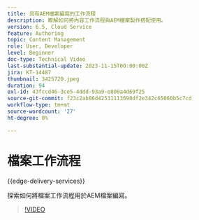 ```yaml
---
title: 具有AEM檔案編寫的工作流程
description: 瞭解如何將內容工作流程與AEM檔案製作搭配使用。
version: 6.5, Cloud Service
feature: Authoring
topic: Content Management
role: User, Developer
level: Beginner
doc-type: Technical Video
last-substantial-update: 2023-11-15T00:00:00Z
jira: KT-14487
thumbnail: 3425720.jpeg
duration: 94
exl-id: 43fccd46-3ce5-4ddd-93a9-e800a4d69f25
source-git-commit: f23c2ab86d42531113690df2e342c65060b5c7cd
workflow-type: tm+mt
source-wordcount: '27'
ht-degree: 0%

---
```


# 檔案工作流程

{{edge-delivery-services}}

探索如何將檔案工作流程用於AEM檔案編寫。

>[!VIDEO](https://video.tv.adobe.com/v/3425720/?learn=on)
